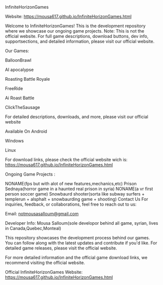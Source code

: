 InfiniteHorizonGames

Website:  https://mousa617.github.io/InfiniteHorizonGames.html

Welcome to InfiniteHorizonGames! This is the development repository where we showcase our ongoing game projects. Note: This is not the official website. For full game descriptions, download buttons, dev info, supportsections, and detailed information, please visit our official website.

Our Games:

BalloonBrawl

AI apocalypse

Roasting Battle Royale

FreeRide

Ai Roast Battle

ClickTheSausage


For detailed descriptions, downloads, and more, please visit our official website

Available On
Android

Windows

Linux

For download links, please check the official website wich is: https://mousa617.github.io/InfiniteHorizonGames.html

Ongoing Game Projects :

NONAME(fps but with alot of new features,mechanics,etc)
Prison Sednaya(horror game in a haunted real prison in syria)
NONAME(a vr first person soccer game)
Snowbaurd shooter(sorta like subway surfers + templerun + alsphalt + snowbaurding game + shooting)
Contact Us
For inquiries, feedback, or collaborations, feel free to reach out to us:

Email: notmousasalloum@gmail.com


Developer Info:
Mousa Salloum(sole developor behind all game, syrian, lives in Canada,Quebec,Monteal)

This repository showcases the development process behind our games. You can follow along with the latest updates and contribute if you'd like. For detailed game releases, please visit the official website.

For more detailed information and the official game download links, we recommend visiting the official website.

Official InfiniteHorizonGames Website:  https://mousa617.github.io/InfiniteHorizonGames.html
